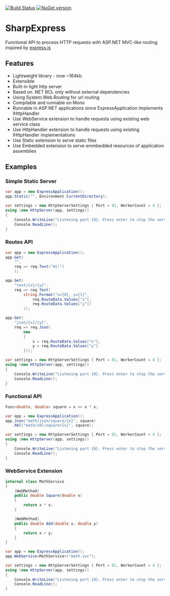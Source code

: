 [![Build Status](https://drone.io/github.com/sergeyt/SharpExpress/status.png)](https://drone.io/github.com/sergeyt/SharpExpress/latest)
[![NuGet version](https://badge.fury.io/nu/SharpExpress.png)](http://badge.fury.io/nu/SharpExpress)

# SharpExpress

Functional API to process HTTP requests with ASP.NET MVC-like routing inspired by [express.js](http://expressjs.com/)

## Features
* Lightweight library - now ~164kb
* Extensible
* Built-in light http server
* Based on .NET BCL only without external dependencies
* Using System.Web.Routing for url routing
* Compilable and runnable on Mono
* Runnable in ASP.NET applications since ExpressApplication implements IHttpHandler
* Use WebService extension to handle requests using existing web service class
* Use HttpHandler extension to handle requests using existing IHttpHandler implementations
* Use Static extension to serve static files
* Use Embedded extension to serve emmbedded resources of application assemblies

## Examples

### Simple Static Server

```c#
var app = new ExpressApplication();
app.Static("", Environment.CurrentDirectory);

var settings = new HttpServerSettings { Port = 81, WorkerCount = 4 };
using (new HttpServer(app, settings))
{
	Console.WriteLine("Listening port {0}. Press enter to stop the server.", port);
	Console.ReadLine();
}
```

### Routes API

```c#
var app = new ExpressApplication();
app.Get(
	"",
	req => req.Text("Hi!")
	);

app.Get(
	"text/{x}/{y}",
	req => req.Text(
		string.Format("x={0}, y={1}",
			req.RouteData.Values["x"],
			req.RouteData.Values["y"])
		));

app.Get(
	"json/{x}/{y}",
	req => req.Json(
		new
		{
			x = req.RouteData.Values["x"],
			y = req.RouteData.Values["y"]
		}));

var settings = new HttpServerSettings { Port = 81, WorkerCount = 4 };
using (new HttpServer(app, settings))
{
	Console.WriteLine("Listening port {0}. Press enter to stop the server.", port);
	Console.ReadLine();
}
```

### Functional API

```c#
Func<double, double> square = x => x * x;

var app = new ExpressApplication();
app.Json("math/json/square/{x}", square)
   .Xml("math/xml/square/{x}", square);

var settings = new HttpServerSettings { Port = 81, WorkerCount = 4 };
using (new HttpServer(app, settings))
{
	Console.WriteLine("Listening port {0}. Press enter to stop the server.", port);
	Console.ReadLine();
}
```

### WebService Extension

```c#
internal class MathService
{
	[WebMethod]
	public double Square(double x)
	{
		return x * x;
	}

	[WebMethod]
	public double Add(double x, double y)
	{
		return x + y;
	}
}

var app = new ExpressApplication();
app.WebService<MathService>("math.svc");

var settings = new HttpServerSettings { Port = 81, WorkerCount = 4 };
using (new HttpServer(app, settings))
{
	Console.WriteLine("Listening port {0}. Press enter to stop the server.", port);
	Console.ReadLine();
}
```
